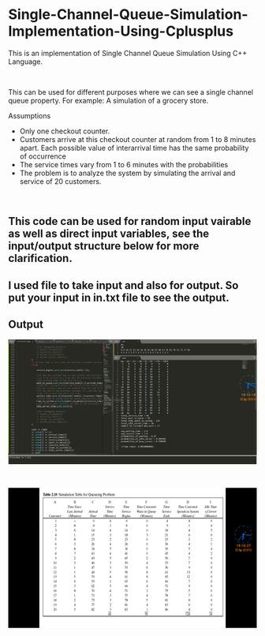 # Single-Channel-Queue-Simulation-Implementation-Using-Cplusplus
This is an implementation of Single Channel Queue Simulation Using C++ Language.

<br>

This can be used for different purposes where we can see a single channel queue property. For example: A simulation of a grocery store. 

Assumptions
* Only one checkout counter. 
* Customers arrive at this checkout counter at random from 1 to 8 minutes apart. Each possible value of interarrival time has the same probability of occurrence
* The service times vary from 1 to 6 minutes with the probabilities
* The problem is to analyze the system by simulating the arrival and service of 20 customers.


<br>

## This code can be used for random input vairable as well as direct input variables, see the input/output structure below for more clarification.

## I used file to take input and also for output. So put your input in in.txt file to see the output.

## Output

![alt text](https://raw.githubusercontent.com/arfin97/Single-Channel-Queue-Simulation-Implementation-Using-Cplusplus/master/images/output.png?token=AYCaTcfTMeMSOVEp1W2-xpyWH-mWXAkEks5csHsewA%3D%3D)

<br>

![alt text](https://raw.githubusercontent.com/arfin97/Single-Channel-Queue-Simulation-Implementation-Using-Cplusplus/master/images/table.png?token=AYCaTYt8o41Udw6NP_tGhSIiXLTFH46xks5csHs-wA%3D%3D)


